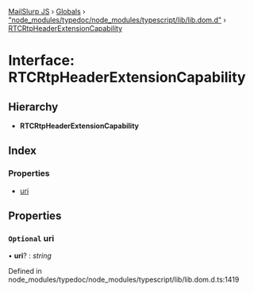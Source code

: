 [MailSlurp JS](../README.md) › [Globals](../globals.md) › ["node_modules/typedoc/node_modules/typescript/lib/lib.dom.d"](../modules/_node_modules_typedoc_node_modules_typescript_lib_lib_dom_d_.md) › [RTCRtpHeaderExtensionCapability](_node_modules_typedoc_node_modules_typescript_lib_lib_dom_d_.rtcrtpheaderextensioncapability.md)

# Interface: RTCRtpHeaderExtensionCapability

## Hierarchy

* **RTCRtpHeaderExtensionCapability**

## Index

### Properties

* [uri](_node_modules_typedoc_node_modules_typescript_lib_lib_dom_d_.rtcrtpheaderextensioncapability.md#optional-uri)

## Properties

### `Optional` uri

• **uri**? : *string*

Defined in node_modules/typedoc/node_modules/typescript/lib/lib.dom.d.ts:1419
